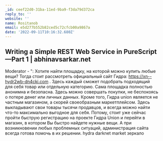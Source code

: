 ```yaml
---
_id: ceef22d0-31ba-11ed-9ba9-f3da79d372ca
reply_to: ''
website: ''
name: Rositanob
email: e5d277b552b82ced5c72cfcb00a9867a
date: '2022-09-11T10:16:32.680Z'
---
```

Writing a Simple REST Web Service in PureScript—Part 1 | abhinavsarkar.net 
- 
Moderator  - ": 
Хотите найти площадку, на которой можно купить любые вещи? Тогда стоит рассмотреть официальный сайт Гидра: https://xn--hydr2wb-dn4cki.com . Здесь каждый сможет подобрать подходящий для себя товар или отдельную категорию. Сама площадка полностью анонимна и безопасна. Здесь можно совершать покупки, не беспокоясь о потере денег или личных данных. Кроме того, Гидра union является не частным магазином, а скорей своеобразным маркетплейсом. Здесь выкладывают свои товары тысячи продавцов, и всегда можно найти что-то максимально выгодное для себя. Потому, стоит уже сейчас пройти быструю регистрацию на проекте Гидра Union и перейти в магазин, в котором Вы быстро найдете нужные вещи. А при возникновении любых проблемных ситуаций, администрация сайта всегда готова помочь в их решении. hydra darknet market зеркало
